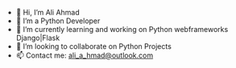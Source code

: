 - 👋 Hi, I’m Ali Ahmad
- 👀 I’m a Python Developer
- 🌱 I’m currently learning and working on Python webframeworks Django|Flask
- 💞️ I’m looking to collaborate on Python Projects
- 📫 Contact me: ali_a_hmad@outlook.com

<!---
ali-a-hmad/ali-a-hmad is a ✨ special ✨ repository because its `README.md` (this file) appears on your GitHub profile.
You can click the Preview link to take a look at your changes.
--->
